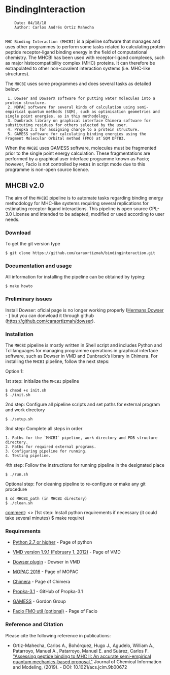 # BindingInteraction

```
    Date: 04/18/18
    Author: Carlos Andrés Ortiz Mahecha
    
```
[comment]: <> (****)

[comment]: <> (Modification: 12/02/20)
[comment]: <> (comment:)
[comment]: <> (12/02/20 - Substantial changes in the installation and new kind of test based on MHC I results)
[comment]: <> (Old install version were removed while is fixed)

[comment]: <> (****)

`MHC Binding Interaction (MHCBI)` is a pipeline software that manages and uses other programmes to perform some tasks related to calculating protein peptide receptor-ligand binding energy in the field of computational chemistry. 
The MHCBI has been used with receptor-ligand complexes, such as major histocompatibility complex (MHC) proteins. 
It can therefore be extrapolated to other non-covalent interaction systems (i.e. MHC-like structures).

The `MHCBI` uses some programmes and does several tasks as detailed below:

     1. Dowser and DowserX software for putting water molecules into a protein structure.
     2. MOPAC software for several kinds of calculation using semi-empirical quantum methods (SQM), such as optimisation geometries and single point energies, as in this methodology.
     3. Dunbrack library on graphical interface Chimera software for substituting residues for others selected by the user. 
     4. Propka 3.1 for assigning charge to a protein structure.
     5. GAMESS software for calculating binding energies using the Fragment Molecular Orbital method (FMO) at SQM DFTB3.

When the `MHCBI` uses GAMESS software, molecules must be fragmented prior to the single point energy calculation. These fragmentations are performed by a graphical user interface programme known as Facio; however, Facio is not controlled by `MHCBI` in script mode due to this programme is non-open source licence.


## MHCBI v2.0

The aim of the `MHCBI` pipeline is to automate tasks regarding binding energy methodology for MHC-like systems requiring several replications for estimating receptor-ligand interactions.
This pipeline is open source GPL-3.0 License and intended to be adapted, modified or used according to user needs.

### Download

To get the git version type

    $ git clone https://github.com/caraortizmah/bindinginteraction.git


### Documentation and usage

All information for installing the pipeline can be obtained by typing:

    $ make howto
    
### Preliminary issues

Install Dowser: oficial page is no longer working properly ([Hermans Dowser](http://danger.med.unc.edu/hermans/dowser/dowser.htm) - ) but you can donwload it through github (https://github.com/caraortizmah/dowser).

### Installation

The `MHCBI` pipeline is mostly written in Shell script and includes Python and Tcl languages for managing programme operations in graphical interface software, such as Dowser in VMD and Dunbrack’s library in Chimera.
For installing the `MHCBI` pipeline, follow the next steps:

Option 1:

1st step: Initialize the `MHCBI` pipeline

    $ chmod +x init.sh
    $ ./init.sh

2nd step: Configure all pipeline scripts and set paths for external program and work directory

    $ ./setup.sh
    
3nd step: Complete all steps in order
 
    1. Paths for the `MHCBI` pipeline, work directory and PDB structure directory. 
    2. Paths for required external programs.
    3. Configuring pipeline for running.
    4. Testing pipeline.

4th step: Follow the instructions for running pipeline in the designated place 

    $ ./run.sh

Optional step: For cleaning pipeline to re-configure or make any git procedure

    $ cd MHCBI_path (in MHCBI directory)
    $ ./clean.sh


[comment]: <> (Option 2:)

[comment]: <> (1st step: Install python requirements if necessary (it could take several minutes) $ make require)
    
[comment]: <> (2nd step: Configure the installation program and scratch path $ ./configure -p 'program_path' -s 'scratch_path')

[comment]: <> (3rd step: Prepare folders and other bash programs before installing the `MHCBI` $ make init)
    
[comment]: <> (4th step: Install BindingInteraction    $ sudo python setup.py install)


### Requirements

* [Python 2.7 or higher](https://www.python.org/downloads/) - Page of python

* [VMD version 1.9.1 (February 1, 2012)](https://www.ks.uiuc.edu/Research/vmd/) - Page of VMD
   
* [Dowser plugin](http://www.ks.uiuc.edu/Research/vmd/plugins/dowser/) - Dowser in VMD
   
* [MOPAC 2016](http://openmopac.net/Download_MOPAC_Executable_Step2.html) - Page of MOPAC
   
* [Chimera](https://www.cgl.ucsf.edu/chimera/download.html) - Page of Chimera
   
* [Propka-3.1](https://github.com/jensengroup/propka-3.1.git) - GitHub of Propka-3.1
   
* [GAMESS](https://www.msg.chem.iastate.edu/GAMESS/download/register/) - Gordon Group 
   
* [Facio FMO util (optional)](http://zzzfelis.sakura.ne.jp/) - Page of Facio


### Reference and Citation

Please cite the following reference in publications:

*   Ortiz-Mahecha, Carlos A., Bohórquez, Hugo J., Agudelo, William A., Patarroyo, Manuel A., Patarroyo, Manuel E. and Suárez, Carlos F. ["Assessing peptide binding to MHC II: An accurate semi-empirical quantum mechanics-based proposal."](https://doi.org/10.1021/acs.jcim.9b00672) Journal of Chemical Information and Modeling, (2019). - DOI: 10.1021/acs.jcim.9b00672
